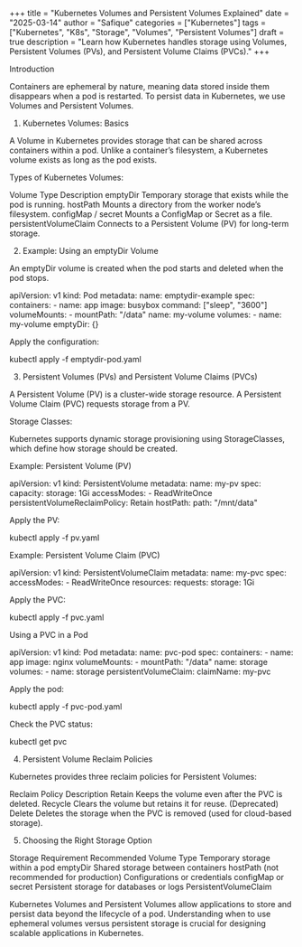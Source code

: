 +++
title = "Kubernetes Volumes and Persistent Volumes Explained"
date = "2025-03-14"
author = "Safique"
categories = ["Kubernetes"]
tags = ["Kubernetes", "K8s", "Storage", "Volumes", "Persistent Volumes"]
draft = true
description = "Learn how Kubernetes handles storage using Volumes, Persistent Volumes (PVs), and Persistent Volume Claims (PVCs)."
+++

Introduction

Containers are ephemeral by nature, meaning data stored inside them disappears when a pod is restarted. To persist data in Kubernetes, we use Volumes and Persistent Volumes.

1. Kubernetes Volumes: Basics

A Volume in Kubernetes provides storage that can be shared across containers within a pod. Unlike a container’s filesystem, a Kubernetes volume exists as long as the pod exists.

Types of Kubernetes Volumes:

Volume Type	Description
emptyDir	Temporary storage that exists while the pod is running.
hostPath	Mounts a directory from the worker node’s filesystem.
configMap / secret	Mounts a ConfigMap or Secret as a file.
persistentVolumeClaim	Connects to a Persistent Volume (PV) for long-term storage.

2. Example: Using an emptyDir Volume

An emptyDir volume is created when the pod starts and deleted when the pod stops.

apiVersion: v1
kind: Pod
metadata:
  name: emptydir-example
spec:
  containers:
    - name: app
      image: busybox
      command: ["sleep", "3600"]
      volumeMounts:
        - mountPath: "/data"
          name: my-volume
  volumes:
    - name: my-volume
      emptyDir: {}

Apply the configuration:

kubectl apply -f emptydir-pod.yaml

3. Persistent Volumes (PVs) and Persistent Volume Claims (PVCs)

A Persistent Volume (PV) is a cluster-wide storage resource. A Persistent Volume Claim (PVC) requests storage from a PV.

Storage Classes:

Kubernetes supports dynamic storage provisioning using StorageClasses, which define how storage should be created.

Example: Persistent Volume (PV)

apiVersion: v1
kind: PersistentVolume
metadata:
  name: my-pv
spec:
  capacity:
    storage: 1Gi
  accessModes:
    - ReadWriteOnce
  persistentVolumeReclaimPolicy: Retain
  hostPath:
    path: "/mnt/data"

Apply the PV:

kubectl apply -f pv.yaml

Example: Persistent Volume Claim (PVC)

apiVersion: v1
kind: PersistentVolumeClaim
metadata:
  name: my-pvc
spec:
  accessModes:
    - ReadWriteOnce
  resources:
    requests:
      storage: 1Gi

Apply the PVC:

kubectl apply -f pvc.yaml

Using a PVC in a Pod

apiVersion: v1
kind: Pod
metadata:
  name: pvc-pod
spec:
  containers:
    - name: app
      image: nginx
      volumeMounts:
        - mountPath: "/data"
          name: storage
  volumes:
    - name: storage
      persistentVolumeClaim:
        claimName: my-pvc

Apply the pod:

kubectl apply -f pvc-pod.yaml

Check the PVC status:

kubectl get pvc

4. Persistent Volume Reclaim Policies

Kubernetes provides three reclaim policies for Persistent Volumes:

Reclaim Policy	Description
Retain	Keeps the volume even after the PVC is deleted.
Recycle	Clears the volume but retains it for reuse. (Deprecated)
Delete	Deletes the storage when the PVC is removed (used for cloud-based storage).

5. Choosing the Right Storage Option

Storage Requirement	Recommended Volume Type
Temporary storage within a pod	emptyDir
Shared storage between containers	hostPath (not recommended for production)
Configurations or credentials	configMap or secret
Persistent storage for databases or logs	PersistentVolumeClaim

Kubernetes Volumes and Persistent Volumes allow applications to store and persist data beyond the lifecycle of a pod. Understanding when to use ephemeral volumes versus persistent storage is crucial for designing scalable applications in Kubernetes.
